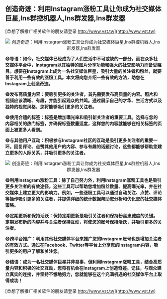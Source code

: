 ## **创造奇迹：利用Instagram涨粉工具让你成为社交媒体巨星,Ins群控机器人,Ins群发器,Ins群发器**

[😍想了解推广相关软件的朋友请登录 http://www.vst.tw](http://www.vst.tw)

 <center><img src="https://vst.tw/MP4/tuiguang/png/6.png" alt="创造奇迹：利用Instagram涨粉工具让你成为社交媒体巨星,Ins群控机器人,Ins群发器,Ins群发器"></center>

**😄导语：如今，社交媒体已经成为了人们生活中不可或缺的一部分。而在众多社交媒体平台中，Instagram以其独特的图片分享功能和强大的社交影响力而备受瞩目。想要在Instagram上成为一名社交媒体巨星，吸引大量的关注者和粉丝，就要善于利用一些有效的涨粉工具。本文将向您介绍一些有效的方法，助您在Instagram上创造奇迹。**

**😄发布高质量内容：要吸引更多的关注者，首先需要发布高质量的内容。照片和视频应该清晰、有趣，并能引起观众的共鸣。通过展示自己的才华、生活方式以及独特的视觉风格，您将能够吸引更多的关注者。**

**😄使用合适的标签：标签是增加曝光率和吸引新关注者的重要工具。选择与您的内容相关的热门标签，并确保标签数量适度，这样您的内容就能够在相关标签的页面上被更多人看到。**

**😄与其他用户互动：积极参与Instagram社区的互动是吸引更多关注者的重要一环。回复评论、点赞其他用户的内容、参与有趣的话题讨论，这些都能够帮助您建立更多的人际关系，并吸引更多的关注者。**

 <center><img src="https://vst.tw/MP4/tuiguang/png/0.png" alt="创造奇迹：利用Instagram涨粉工具让你成为社交媒体巨星,Ins群控机器人,Ins群发器,Ins群发器"></center>

**😄利用Instagram涨粉工具：除了自己努力外，利用Instagram涨粉工具也是吸引更多关注者的有效途径。这些工具可以帮助您增加粉丝数量、提高曝光率，并在社交媒体上建立更大的影响力。例如，一些涨粉工具可以通过自动关注、点赞、评论等操作吸引更多的关注者，并提供详细的统计数据帮助您分析和优化您的社交媒体策略。**

**😄定期更新和保持活跃：保持定期更新是吸引关注者和保持粉丝忠诚度的关键。定期发布新的内容并与关注者保持互动，将使您的账号保持活跃，并吸引更多的关注者。**

**😄跨平台推广：利用其他社交媒体平台来推广您的Instagram账号也是增加关注者的有效方式。通过在Facebook、Twitter等平台上分享您的Instagram内容，吸引更多的用户了解和关注您。**

**😄结语：成为一名社交媒体巨星并非易事，但利用Instagram涨粉工具，结合高质量内容和积极的社交互动，您将有机会在Instagram上创造奇迹。记住，与观众建立真实的连接，并坚持不懈地努力，您就能够在这个充满机遇的社交媒体平台上取得成功！**

[😍想了解推广相关软件的朋友请登录 http://www.vst.tw](http://www.vst.tw)



